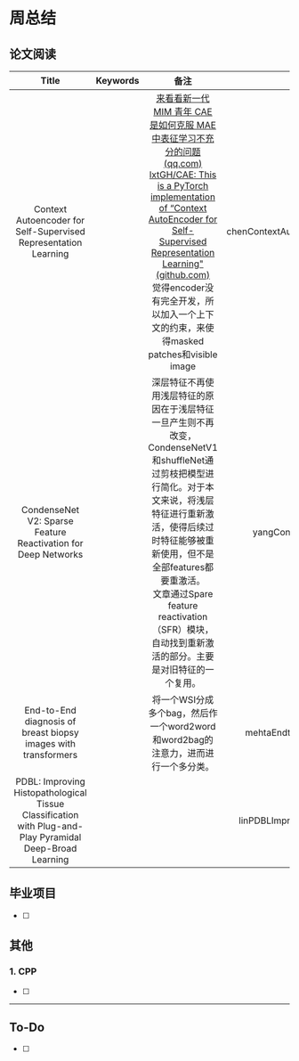 # 周总结

## 论文阅读

|                            Title                             | Keywords |                             备注                             |                   bib                    |
| :----------------------------------------------------------: | :------: | :----------------------------------------------------------: | :--------------------------------------: |
| Context Autoencoder for Self-Supervised Representation Learning |          | [来看看新一代 MIM 青年 CAE 是如何克服 MAE 中表征学习不充分的问题 (qq.com)](https://mp.weixin.qq.com/s/iWEZ-IwZV3kjARJu_T_piA) <br />[lxtGH/CAE: This is a PyTorch implementation of “Context AutoEncoder for Self-Supervised Representation Learning" (github.com)](https://github.com/lxtGH/CAE)<br />觉得encoder没有完全开发，所以加入一个上下文的约束，来使得masked patches和visible image | chenContextAutoencoderSelfSupervised2022 |
| CondenseNet V2: Sparse Feature Reactivation for Deep Networks |          | 深层特征不再使用浅层特征的原因在于浅层特征一旦产生则不再改变，CondenseNetV1和shuffleNet通过剪枝把模型进行简化。对于本文来说，将浅层特征进行重新激活，使得后续过时特征能够被重新使用，但不是全部features都要重激活。<br />文章通过Spare feature reactivation（SFR）模块，自动找到重新激活的部分。主要是对旧特征的一个复用。 |       yangCondenseNetV2Sparse2021        |
| End-to-End diagnosis of breast biopsy images with transformers |          | 将一个WSI分成多个bag，然后作一个word2word和word2bag的注意力，进而进行一个多分类。 |     mehtaEndtoEndDiagnosisBreast2022     |
| PDBL: Improving Histopathological Tissue Classification with Plug-and-Play Pyramidal Deep-Broad Learning |          |                                                              |  linPDBLImprovingHistopathological2022   |



## 毕业项目

- [ ] 

## 其他

### 1. CPP

- [ ] 

---

## To-Do

- [ ] 

## 